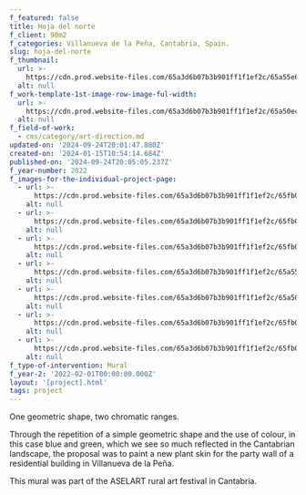 ```yaml
---
f_featured: false
title: Hoja del norte
f_client: 90m2
f_categories: Villanueva de la Peña, Cantabria, Spain.
slug: hoja-del-norte
f_thumbnail:
  url: >-
    https://cdn.prod.website-files.com/65a3d6b07b3b901ff1f1ef2c/65a55e6b63a0d283d2959a76_IMG_1603.jpg
  alt: null
f_work-template-1st-image-row-image-ful-width:
  url: >-
    https://cdn.prod.website-files.com/65a3d6b07b3b901ff1f1ef2c/65a50ec7a60d6c36aed438dc_IMG_1604.jpg
  alt: null
f_field-of-work:
  - cms/category/art-direction.md
updated-on: '2024-09-24T20:01:47.880Z'
created-on: '2024-01-15T10:54:14.684Z'
published-on: '2024-09-24T20:05:05.237Z'
f_year-number: 2022
f_images-for-the-individual-project-page:
  - url: >-
      https://cdn.prod.website-files.com/65a3d6b07b3b901ff1f1ef2c/65fb04f79a3bf38deadfd3b3_8ebc815c-b209-49b9-af24-542b3f417ee4.JPG
    alt: null
  - url: >-
      https://cdn.prod.website-files.com/65a3d6b07b3b901ff1f1ef2c/65fb04f9c894ee69e81882d1_IMG_1350.jpg
    alt: null
  - url: >-
      https://cdn.prod.website-files.com/65a3d6b07b3b901ff1f1ef2c/65fb04f99fd1d0e7cf78a542_IMG_1355.jpg
    alt: null
  - url: >-
      https://cdn.prod.website-files.com/65a3d6b07b3b901ff1f1ef2c/65a55e6b63a0d283d2959a76_IMG_1603.jpg
    alt: null
  - url: >-
      https://cdn.prod.website-files.com/65a3d6b07b3b901ff1f1ef2c/65a50ec7a60d6c36aed438dc_IMG_1604.jpg
    alt: null
  - url: >-
      https://cdn.prod.website-files.com/65a3d6b07b3b901ff1f1ef2c/65fb04f9896c72a03623d629_IMG_1633.jpg
    alt: null
  - url: >-
      https://cdn.prod.website-files.com/65a3d6b07b3b901ff1f1ef2c/65fb04f9871cd94ef9984049_IMG_3198.jpg
    alt: null
f_type-of-intervention: Mural
f_year-2: '2022-02-01T00:00:00.000Z'
layout: '[project].html'
tags: project
---
```


One geometric shape, two chromatic ranges.

Through the repetition of a simple geometric shape and the use of colour, in this case blue and green, which we see so much reflected in the Cantabrian landscape, the proposal was to paint a new plant skin for the party wall of a residential building in Villanueva de la Peña.

This mural was part of the ASELART rural art festival in Cantabria.

‍
